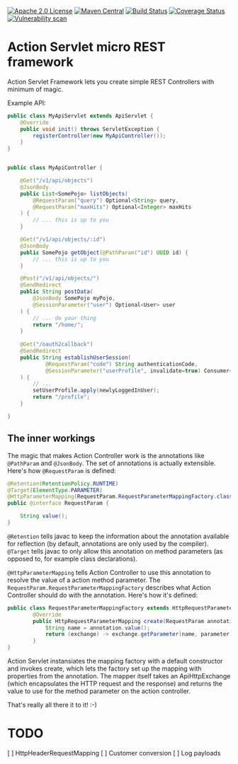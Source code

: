 [![Apache 2.0 License](https://img.shields.io/badge/License-Apache%202.0-blue.svg)](https://opensource.org/licenses/Apache-2.0)
[![Maven Central](https://maven-badges.herokuapp.com/maven-central/io.github.jhannes/action-controller/badge.svg)](https://maven-badges.herokuapp.com/maven-central/io.github.jhannes/action-controller)
[![Build Status](https://travis-ci.org/jhannes/action-controller.png)](https://travis-ci.org/jhannes/action-controller)
[![Coverage Status](https://coveralls.io/repos/github/jhannes/action-controller/badge.svg?branch=master)](https://coveralls.io/github/jhannes/action-controller?branch=master)
[![Vulnerability scan](https://snyk.io/test/github/jhannes/action-controller/badge.svg?targetFile=pom.xml)](https://snyk.io/test/github/jhannes/action-controller?targetFile=pom.xml)

Action Servlet micro REST framework
===================================

Action Servlet Framework lets you create simple REST Controllers with minimum of magic.

Example API:

```java
public class MyApiServlet extends ApiServlet {
    @Override
    public void init() throws ServletException {
        registerController(new MyApiController());
    }
}


public class MyApiController {

    @Get("/v1/api/objects")
    @JsonBody
    public List<SomePojo> listObjects(
        @RequestParam("query") Optional<String> query,
        @RequestParam("maxHits") Optional<Integer> maxHits
    ) {
        // ... this is up to you
    }

    @Get("/v1/api/objects/:id")
    @JsonBody
    public SomePojo getObject(@PathParam("id") UUID id) {
        // ... this is up to you
    }

    @Post("/v1/api/objects/")
    @SendRedirect
    public String postData(
        @JsonBody SomePojo myPojo,
        @SessionParameter("user") Optional<User> user
    ) {
        // ... do your thing
        return "/home/";
    }
    
    @Get("/oauth2callback")
    @SendRedirect
    public String establishUserSession(
            @RequestParam("code") String authenticationCode,
            @SessionParameter("userProfile", invalidate=true) Consumer<UserProfile> setUserProfile
    ) {
        // ...
        setUserProfile.apply(newlyLoggedInUser);
        return "/profile";
    }

}
```

The inner workings
------------------

The magic that makes Action Controller work is the annotations like `@PathParam` and `@JsonBody`. 
The set of annotations is actually extensible. Here's how `@RequestParam` is defined:

```java
@Retention(RetentionPolicy.RUNTIME)
@Target(ElementType.PARAMETER)
@HttpParameterMapping(RequestParam.RequestParameterMappingFactory.class)
public @interface RequestParam {

    String value();
}
```

`@Retention` tells javac to keep the information about the annotation available for reflection 
(by default, annotations are only used by the compiler). `@Target` tells javac to only allow
this annotation on method parameters (as opposed to, for example class declarations).

`@HttpParameterMapping` tells Action Controller to use this annotation to resolve the value
of a action method parameter. The `RequestParam.RequestParameterMappingFactory` describes what Action
Controller should do with the annotation. Here's how it's defined:

```java
public class RequestParameterMappingFactory extends HttpRequestParameterMappingFactory<RequestParam> {
        @Override
        public HttpRequestParameterMapping create(RequestParam annotation, Parameter parameter) {
            String name = annotation.value();
            return (exchange) -> exchange.getParameter(name, parameter);
        }
}
```

Action Servlet instansiates the mapping factory with a default constructor and invokes create, which lets
the factory set up the mapping with properties from the annotation. The mapper itself takes an
ApiHttpExchange (which encapsulates the HTTP request and the response) and returns the value to use
for the method parameter on the action controller.

That's really all there it to it! :-)


TODO
====

[ ] HttpHeaderRequestMapping
[ ] Customer conversion
[ ] Log payloads

